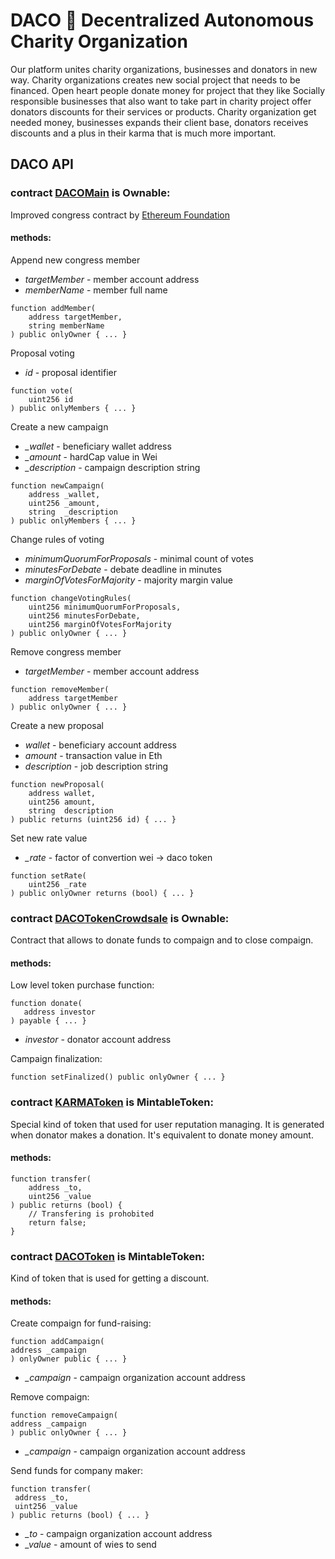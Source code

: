 # DACO :green_heart: Decentralized Autonomous Charity Organization
Our platform unites charity organizations, businesses and donators in new way.
Charity organizations creates new social project that needs to be financed. 
Open heart people donate money for project that they like
Socially responsible businesses that also want to take part in charity project offer donators discounts for their services or products.
Charity organization get needed money, businesses expands their client base, donators receives discounts and a plus in their karma that is much more important.

## DACO API

### contract [DACOMain](https://github.com/krivov/daco/blob/master/DACOMain.sol) is Ownable:
Improved congress contract by [Ethereum Foundation](https://www.ethereum.org/dao#the-blockchain-congress)
#### methods:
Append new congress member
* *targetMember* - member account address
* *memberName* - member full name
```solidity
function addMember(
    address targetMember, 
    string memberName
) public onlyOwner { ... }
```

Proposal voting
* *id* - proposal identifier
```solidity
function vote(
    uint256 id
) public onlyMembers { ... }
```

Create a new campaign
* *_wallet* - beneficiary wallet address
* *_amount* - hardCap value in Wei
* *_description* - campaign description string
```solidity
function newCampaign(
    address _wallet, 
    uint256 _amount, 
    string  _description
) public onlyMembers { ... }
```

Change rules of voting
* *minimumQuorumForProposals* - minimal count of votes
* *minutesForDebate* - debate deadline in minutes
* *marginOfVotesForMajority* - majority margin value
```solidity
function changeVotingRules(
    uint256 minimumQuorumForProposals,
    uint256 minutesForDebate,
    uint256 marginOfVotesForMajority
) public onlyOwner { ... }
```

Remove congress member
* *targetMember* - member account address
```solidity
function removeMember(
    address targetMember
) public onlyOwner { ... }
```

Create a new proposal
* *wallet* - beneficiary account address
* *amount* - transaction value in Eth
* *description* - job description string
```solidity
function newProposal(
    address wallet,
    uint256 amount,
    string  description
) public returns (uint256 id) { ... }
```

Set new rate value
* *_rate* - factor of convertion wei -> daco token
```solidity
function setRate(
    uint256 _rate
) public onlyOwner returns (bool) { ... }
```


### contract [DACOTokenCrowdsale](https://github.com/krivov/daco/blob/master/DACOTokenCrowdsale.sol) is Ownable:
Contract that allows to donate funds to compaign and to close compaign.
#### methods:
Low level token purchase function:
```solidity
function donate(
   address investor
) payable { ... }
```
* *investor* - donator account address

Campaign finalization:
```solidity
function setFinalized() public onlyOwner { ... }
```

### contract [KARMAToken](https://github.com/krivov/daco/blob/master/tokens/KARMAToken.sol) is MintableToken:
Special kind of token that used for user reputation managing.
It is generated when donator makes a donation. It's equivalent to donate money amount.
#### methods:
```solidity
function transfer(
    address _to, 
    uint256 _value
) public returns (bool) {
    // Transfering is prohobited
    return false;
}
```

### contract [DACOToken](https://github.com/krivov/daco/blob/master/tokens/DACOToken.sol) is MintableToken:
Kind of token that is used for getting a discount.
#### methods:
   Create compaign for fund-raising:
   ```solidity
function addCampaign(
   address _campaign
) onlyOwner public { ... }
   ```
   * *_campaign* - campaign organization account address
   
   Remove compaign:
   ```solidity
function removeCampaign(
   address _campaign
) public onlyOwner { ... }
   ```
   * *_campaign* - campaign organization account address

   Send funds for company maker:
   ```solidity
function transfer(
    address _to, 
    uint256 _value
) public returns (bool) { ... }
   ```
   * *_to* - campaign organization account address
   * *_value* - amount of wies to send
